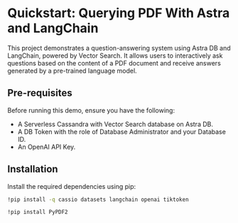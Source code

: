 # Quickstart: Querying PDF With Astra and LangChain

This project demonstrates a question-answering system using Astra DB and LangChain, powered by Vector Search. It allows users to interactively ask questions based on the content of a PDF document and receive answers generated by a pre-trained language model.

## Pre-requisites

Before running this demo, ensure you have the following:

- A Serverless Cassandra with Vector Search database on Astra DB.
- A DB Token with the role of Database Administrator and your Database ID.
- An OpenAI API Key.

## Installation

Install the required dependencies using pip:

```bash
!pip install -q cassio datasets langchain openai tiktoken

!pip install PyPDF2
